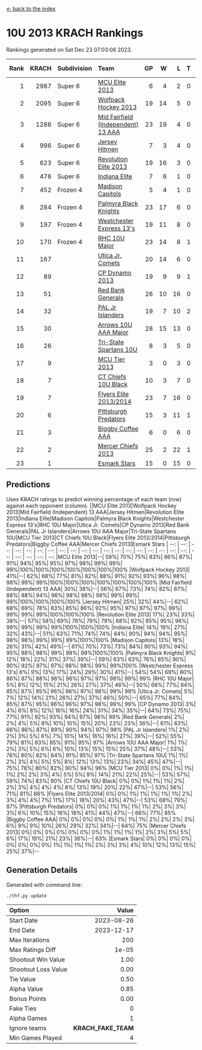 [<- back to the index](readme.md)
# 10U 2013 KRACH Rankings
Rankings generated on Sat Dec 23 07:03:06 2023.

Rank|KRACH|Subdivision|Team|GP|W|L|T|OTW|OTL|SoS|Exp Wins|Win Diff
---:|---:|:---|:---|---:|---:|---:|---:|---:|---:|---:|---:|---:
1|2987|Super 6|[MCU Elite 2013](https://gamesheetstats.com/seasons/3664/teams/140889/schedule)|6|4|2|0|0|0|1482|4.8|-0.0
2|2095|Super 6|[Wolfpack Hockey 2013](https://gamesheetstats.com/seasons/3664/teams/140894/schedule)|19|14|5|0|0|1|1013|14.8|-0.0
3|1286|Super 6|[Mid Fairfield (Independent) 13 AAA](https://gamesheetstats.com/seasons/3664/teams/140891/schedule)|23|19|4|0|2|0|442|19.8|-0.0
4|996|Super 6|[Jersey Hitmen](https://gamesheetstats.com/seasons/3664/teams/140893/schedule)|7|3|4|0|0|1|1617|3.8|-0.0
5|623|Super 6|[Revolution Elite 2013](https://gamesheetstats.com/seasons/3664/teams/140904/schedule)|19|16|3|0|2|0|272|16.8|-0.0
6|476|Super 6|[Indiana Elite](https://gamesheetstats.com/seasons/3664/teams/144358/schedule)|7|6|1|0|0|0|124|6.9|0.0
7|452|Frozen 4|[Madison Capitols](https://gamesheetstats.com/seasons/3664/teams/162460/schedule)|5|4|1|0|1|0|169|4.9|0.0
8|284|Frozen 4|[Palmyra Black Knights](https://gamesheetstats.com/seasons/3664/teams/140906/schedule)|23|17|6|0|0|1|395|17.8|-0.0
9|197|Frozen 4|[Westchester Express 13's](https://gamesheetstats.com/seasons/3664/teams/140899/schedule)|19|11|8|0|0|2|476|11.8|-0.0
10|170|Frozen 4|[RHC 10U Major](https://gamesheetstats.com/seasons/3664/teams/140895/schedule)|23|14|8|1|1|2|296|15.3|-0.0
11|167||[Utica Jr. Comets](https://gamesheetstats.com/seasons/3664/teams/140900/schedule)|20|14|6|0|3|0|87|14.8|-0.0
12|89||[CP Dynamo 2013](https://gamesheetstats.com/seasons/3664/teams/140901/schedule)|19|9|9|1|1|1|257|10.3|-0.0
13|51||[Red Bank Generals](https://gamesheetstats.com/seasons/3664/teams/140896/schedule)|26|10|16|0|0|2|379|10.8|-0.0
14|32||[PAL Jr Islanders](https://gamesheetstats.com/seasons/3664/teams/140903/schedule)|19|7|10|2|2|0|187|8.8|-0.0
15|30||[Arrows 10U AAA Major](https://gamesheetstats.com/seasons/3664/teams/140902/schedule)|28|15|13|0|0|1|151|15.8|-0.0
16|26||[Tri-State Spartans 10U](https://gamesheetstats.com/seasons/3664/teams/144359/schedule)|8|3|5|0|0|1|261|3.9|0.0
17|9||[MCU Tier 2013](https://gamesheetstats.com/seasons/3664/teams/140890/schedule)|3|0|3|0|0|0|666|0.9|0.0
18|7||[CT Chiefs 10U Black](https://gamesheetstats.com/seasons/3664/teams/140892/schedule)|10|3|7|0|0|0|47|3.8|-0.0
19|7||[Flyers Elite 2013/2014](https://gamesheetstats.com/seasons/3664/teams/140898/schedule)|23|7|16|0|0|0|102|7.8|-0.0
20|6||[Pittsburgh Predators](https://gamesheetstats.com/seasons/3664/teams/140907/schedule)|15|3|11|1|0|0|239|4.3|-0.0
21|3||[Biggby Coffee AAA](https://gamesheetstats.com/seasons/3664/teams/144357/schedule)|6|0|6|0|0|0|212|0.9|0.0
22|2||[Mercer Chiefs 2013](https://gamesheetstats.com/seasons/3664/teams/140897/schedule)|25|2|22|1|0|0|167|3.3|-0.0
23|1||[Esmark Stars](https://gamesheetstats.com/seasons/3664/teams/140905/schedule)|15|0|15|0|0|0|236|0.8|-0.0

## Predictions
Uses KRACH ratings to predict winning percentage of each team (row) against each opponent (column).
||MCU Elite 2013|Wolfpack Hockey 2013|Mid Fairfield (Independent) 13 AAA|Jersey Hitmen|Revolution Elite 2013|Indiana Elite|Madison Capitols|Palmyra Black Knights|Westchester Express 13's|RHC 10U Major|Utica Jr. Comets|CP Dynamo 2013|Red Bank Generals|PAL Jr Islanders|Arrows 10U AAA Major|Tri-State Spartans 10U|MCU Tier 2013|CT Chiefs 10U Black|Flyers Elite 2013/2014|Pittsburgh Predators|Biggby Coffee AAA|Mercer Chiefs 2013|Esmark Stars
| --: | --: | --: | --: | --: | --: | --: | --: | --: | --: | --: | --: | --: | --: | --: | --: | --: | --: | --: | --: | --: | --: | --: | --: 
|MCU Elite 2013|--| 59%| 70%| 75%| 83%| 86%| 87%| 91%| 94%| 95%| 95%| 97%| 98%| 99%| 99%| 99%|100%|100%|100%|100%|100%|100%|100%
|Wolfpack Hockey 2013| 41%|--| 62%| 68%| 77%| 81%| 82%| 88%| 91%| 92%| 93%| 96%| 98%| 98%| 99%| 99%|100%|100%|100%|100%|100%|100%|100%
|Mid Fairfield (Independent) 13 AAA| 30%| 38%|--| 56%| 67%| 73%| 74%| 82%| 87%| 88%| 88%| 94%| 96%| 98%| 98%| 98%| 99%| 99%| 99%|100%|100%|100%|100%
|Jersey Hitmen| 25%| 32%| 44%|--| 62%| 68%| 69%| 78%| 83%| 85%| 86%| 92%| 95%| 97%| 97%| 97%| 99%| 99%| 99%| 99%|100%|100%|100%
|Revolution Elite 2013| 17%| 23%| 33%| 38%|--| 57%| 58%| 69%| 76%| 79%| 79%| 88%| 92%| 95%| 95%| 96%| 99%| 99%| 99%| 99%|100%|100%|100%
|Indiana Elite| 14%| 19%| 27%| 32%| 43%|--| 51%| 63%| 71%| 74%| 74%| 84%| 90%| 94%| 94%| 95%| 98%| 98%| 99%| 99%| 99%|100%|100%
|Madison Capitols| 13%| 18%| 26%| 31%| 42%| 49%|--| 61%| 70%| 73%| 73%| 84%| 90%| 93%| 94%| 95%| 98%| 98%| 99%| 99%| 99%|100%|100%
|Palmyra Black Knights|  9%| 12%| 18%| 22%| 31%| 37%| 39%|--| 59%| 63%| 63%| 76%| 85%| 90%| 90%| 92%| 97%| 97%| 98%| 98%| 99%| 99%|100%
|Westchester Express 13's|  6%|  9%| 13%| 17%| 24%| 29%| 30%| 41%|--| 54%| 54%| 69%| 80%| 86%| 87%| 88%| 96%| 96%| 97%| 97%| 98%| 99%| 99%
|RHC 10U Major|  5%|  8%| 12%| 15%| 21%| 26%| 27%| 37%| 46%|--| 50%| 66%| 77%| 84%| 85%| 87%| 95%| 96%| 96%| 97%| 98%| 99%| 99%
|Utica Jr. Comets|  5%|  7%| 12%| 14%| 21%| 26%| 27%| 37%| 46%| 50%|--| 65%| 77%| 84%| 85%| 87%| 95%| 96%| 96%| 97%| 98%| 99%| 99%
|CP Dynamo 2013|  3%|  4%|  6%|  8%| 12%| 16%| 16%| 24%| 31%| 34%| 35%|--| 64%| 73%| 75%| 77%| 91%| 92%| 93%| 94%| 97%| 98%| 99%
|Red Bank Generals|  2%|  2%|  4%|  5%|  8%| 10%| 10%| 15%| 20%| 23%| 23%| 36%|--| 61%| 63%| 66%| 86%| 87%| 89%| 90%| 94%| 97%| 98%
|PAL Jr Islanders|  1%|  2%|  2%|  3%|  5%|  6%|  7%| 10%| 14%| 16%| 16%| 27%| 39%|--| 52%| 55%| 79%| 81%| 83%| 85%| 91%| 95%| 97%
|Arrows 10U AAA Major|  1%|  1%|  2%|  3%|  5%|  6%|  6%| 10%| 13%| 15%| 15%| 25%| 37%| 48%|--| 53%| 78%| 80%| 82%| 84%| 91%| 95%| 97%
|Tri-State Spartans 10U|  1%|  1%|  2%|  3%|  4%|  5%|  5%|  8%| 12%| 13%| 13%| 23%| 34%| 45%| 47%|--| 75%| 78%| 80%| 82%| 90%| 94%| 96%
|MCU Tier 2013|  0%|  0%|  1%|  1%|  1%|  2%|  2%|  3%|  4%|  5%|  5%|  9%| 14%| 21%| 22%| 25%|--| 53%| 57%| 59%| 74%| 83%| 90%
|CT Chiefs 10U Black|  0%|  0%|  1%|  1%|  1%|  2%|  2%|  3%|  4%|  4%|  4%|  8%| 13%| 19%| 20%| 22%| 47%|--| 53%| 56%| 71%| 81%| 88%
|Flyers Elite 2013/2014|  0%|  0%|  1%|  1%|  1%|  1%|  1%|  2%|  3%|  4%|  4%|  7%| 11%| 17%| 18%| 20%| 43%| 47%|--| 53%| 68%| 79%| 87%
|Pittsburgh Predators|  0%|  0%|  0%|  1%|  1%|  1%|  1%|  2%|  3%|  3%|  3%|  6%| 10%| 15%| 16%| 18%| 41%| 44%| 47%|--| 66%| 77%| 85%
|Biggby Coffee AAA|  0%|  0%|  0%|  0%|  0%|  1%|  1%|  1%|  2%|  2%|  2%|  3%|  6%|  9%|  9%| 10%| 26%| 29%| 32%| 34%|--| 64%| 75%
|Mercer Chiefs 2013|  0%|  0%|  0%|  0%|  0%|  0%|  0%|  1%|  1%|  1%|  1%|  2%|  3%|  5%|  5%|  6%| 17%| 19%| 21%| 23%| 36%|--| 63%
|Esmark Stars|  0%|  0%|  0%|  0%|  0%|  0%|  0%|  0%|  1%|  1%|  1%|  1%|  2%|  3%|  3%|  4%| 10%| 12%| 13%| 15%| 25%| 37%|--

## Generation Details

Generated with command line:
```
./thf.py update
```

| Option | Value |
| :----- | ----: |
| Start Date | 2023-08-26 |
| End Date | 2023-12-17 |
| Max Iterations | 200 |
| Max Ratings Diff | 1e-05 |
| Shootout Win Value | 1.00 |
| Shootout Loss Value | 0.00 |
| Tie Value | 0.50 |
| Alpha Value | 0.85 |
| Bonus Points | 0.00 |
| Fake Ties | 0 |
| Alpha Games | 1 |
| Ignore teams | __KRACH_FAKE_TEAM__ |
| Min Games Played | 4 |

